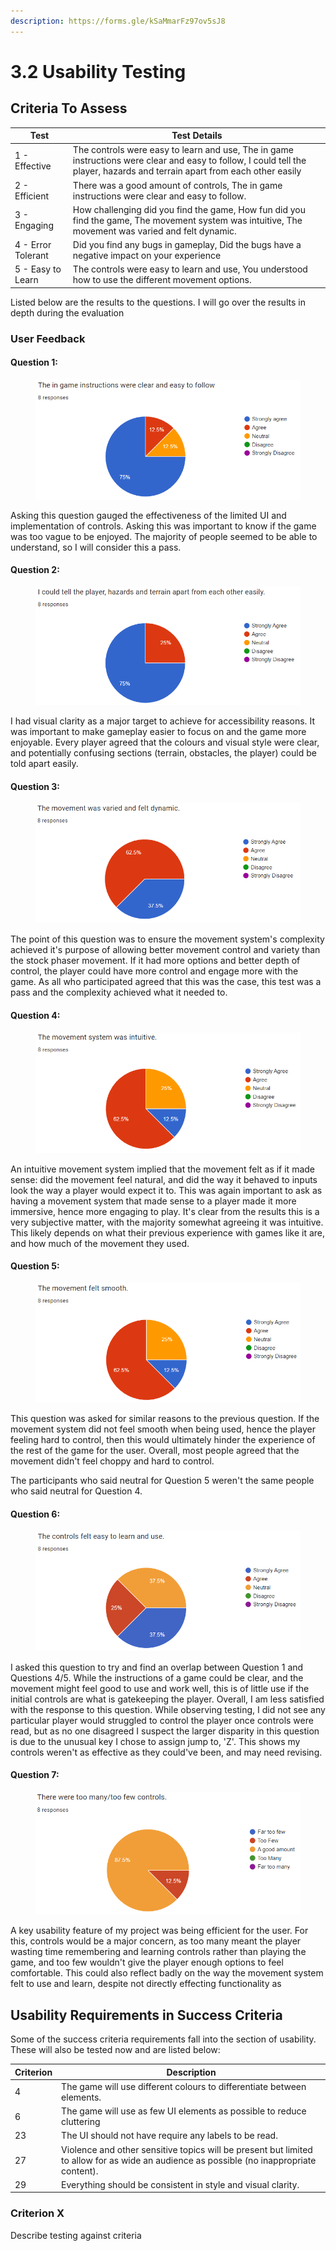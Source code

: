 ```yaml
---
description: https://forms.gle/kSaMmarFz97ov5sJ8
---
```


# 3.2 Usability Testing

## Criteria To Assess

| Test               | Test Details                                                                                                                                                               |
| ------------------ | -------------------------------------------------------------------------------------------------------------------------------------------------------------------------- |
| 1 - Effective      | The controls were easy to learn and use, The in game instructions were clear and easy to follow, I could tell the player, hazards and terrain apart from each other easily |
| 2 - Efficient      | There was a good amount of controls, The in game instructions were clear and easy to follow.                                                                               |
| 3 - Engaging       | How challenging did you find the game, How fun did you find the game, The movement system was intuitive, The movement was varied and felt dynamic.                         |
| 4 - Error Tolerant | Did you find any bugs in gameplay, Did the bugs have a negative impact on your experience                                                                                  |
| 5 - Easy to Learn  | The controls were easy to learn and use, You understood how to use the different movement options.                                                                         |

Listed below are the results to the questions. I will go over the results in depth during the evaluation

### User Feedback

#### Question 1:

<figure><img src="../.gitbook/assets/image (2) (1).png" alt=""><figcaption></figcaption></figure>

Asking this question gauged the effectiveness of the limited UI and implementation of controls. Asking this was important to know if the game was too vague to be enjoyed. The majority of people seemed to be able to understand, so I will consider this a pass.

#### Question 2:

<figure><img src="../.gitbook/assets/image (4).png" alt=""><figcaption></figcaption></figure>

I had visual clarity as a major target to achieve for accessibility reasons. It was important to make gameplay easier to focus on and the game more enjoyable. Every player agreed that the colours and visual style were clear, and potentially confusing sections (terrain, obstacles, the player) could be told apart easily.

#### Question 3:

<figure><img src="../.gitbook/assets/image (3).png" alt=""><figcaption></figcaption></figure>

The point of this question was to ensure the movement system's complexity achieved it's purpose of allowing better movement control and variety than the stock phaser movement. If it had more options and better depth of control, the player could have more control and engage more with the game. As all who participated agreed that this was the case, this test was a pass and the complexity achieved what it needed to.

#### Question 4:

<figure><img src="../.gitbook/assets/image (12).png" alt=""><figcaption></figcaption></figure>

An intuitive movement system implied that the movement felt as if it made sense: did the movement feel natural, and did the way it behaved to inputs look the way a player would expect it to. This was again important to ask as having a movement system that made sense to a player made it more immersive, hence more engaging to play. It's clear from the results this is a very subjective matter, with the majority somewhat agreeing it was intuitive. This likely depends on what their previous experience with games like it are, and how much of the movement they used.

#### Question 5:

<figure><img src="../.gitbook/assets/image (8).png" alt=""><figcaption></figcaption></figure>

This question was asked for similar reasons to the previous question. If the movement system did not feel smooth when being used, hence the player feeling hard to control, then this would ultimately hinder the experience of the rest of the game for the user. Overall, most people agreed that the movement didn't feel choppy and hard to control.

The participants who said neutral for Question 5 weren't the same people who said neutral for Question 4.

#### Question 6:

<figure><img src="../.gitbook/assets/image (1).png" alt=""><figcaption></figcaption></figure>

I asked this question to try and find an overlap between Question 1 and Questions 4/5. While the instructions of a game could be clear, and the movement might feel good to use and work well, this is of little use if the initial controls are what is gatekeeping the player. Overall, I am less satisfied with the response to this question. While observing testing, I did not see any particular player would struggled to control the player once controls were read, but as no one disagreed I suspect the larger disparity in this question is due to the unusual key I chose to assign jump to, 'Z'. This shows my controls weren't as effective as they could've been, and may need revising.

#### Question 7:

<figure><img src="../.gitbook/assets/image (13).png" alt=""><figcaption></figcaption></figure>

A key usability feature of my project was being efficient for the user. For this, controls would be a major concern, as too many meant the player wasting time remembering and learning controls rather than playing the game, and too few wouldn't give the player enough options to feel comfortable. This could also reflect badly on the way the movement system felt to use and learn, despite not directly effecting functionality as&#x20;

## Usability Requirements in Success Criteria

Some of the success criteria requirements fall into the section of usability. These will also be tested now and are listed below:

| Criterion | Description                                                                                                                              |
| --------- | ---------------------------------------------------------------------------------------------------------------------------------------- |
| 4         | The game will use different colours to differentiate between elements.                                                                   |
| 6         | The game will use as few UI elements as possible to reduce cluttering                                                                    |
| 23        | The UI should not have require any labels to be read.                                                                                    |
| 27        | Violence and other sensitive topics will be present but limited to allow for as wide an audience as possible (no inappropriate content). |
| 29        | Everything should be consistent in style and visual clarity.                                                                             |

### Criterion X

Describe testing against criteria
